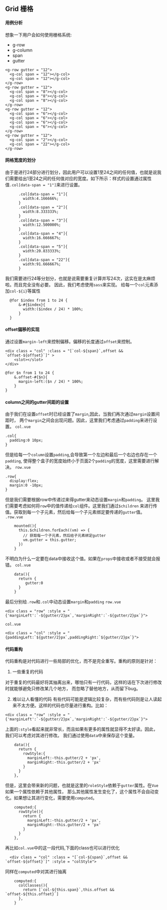 ## Grid 栅格

#### 用例分析

想象一下用户会如何使用栅格系统:
- g-row
- g-column
- span
- gutter
```
<g-row gutter = "12">
  <g-col span = "12"></g-col>
  <g-col span = "12"></g-col>
</g-row>
<g-row gutter = "12">
  <g-col span = "8"></g-col>
  <g-col span = "8"></g-col>
  <g-col span = "8"></g-col>
</g-row>
<g-row gutter = "12">
  <g-col span = "6"></g-col>
  <g-col span = "6"></g-col>
  <g-col span = "6"></g-col>
  <g-col span = "6"></g-col>
</g-row>
<g-row gutter = "12">
  <g-col span = "2"></g-col>
  <g-col span = "22"></g-col>
</g-row>
```
#### 网格宽度的划分

由于是进行24部分进行划分，因此用户可以设置1至24之间的任何值，也就是说我们需要给出1至24之间的任何值对应的宽度。如下所示：样式的设置通过属性值`.col[data-span = "1"]`来进行设置。
```
      .col[data-span = "1"]{
        width:4.166666%;
      }
      .col[data-span = "2"]{
        width:8.333333%;
      }
      .col[data-span = "3"]{
        width:12.500000%;
      }
      .col[data-span = "4"]{
        width:16.666667%;
      }
      .col[data-span = "5"]{
        width:20.833333%;
      }
      .col[data-span = "22"]{
        width:91.666667%;
      }
```
我们需要进行24等分划分，也就是说需要重复计算并写24次，这实在是太麻烦啦。而且完全没有必要。
因此，我们考虑使用`sass`来实现。
给每一个`col`元素添加`col-${i}`等属性
```
  @for $index from 1 to 24 {
      &-#{$index}{
        width:($index / 24) * 100%;
      }
  }
```

#### offset偏移的实现
通过设置`margin-left`来控制偏移。偏移的长度通过`offset`来控制。
```
<div class = "col" :class = "[`col-${span}`,offset && `offset-${offset}`]" >
    <slot></slot>
</div>

@for $n from 1 to 24 {
    &.offset-#{$n}{
      margin-left:($n / 24) * 100%;
    }
}
```

#### column之间的gutter间距的设置

由于我们在设置`offset`时已经设置了`margin`,因此，当我们再次通过`margin`设置间距时，
两个`margin`之间会出现问题。因此，这里我们考虑通过`padding`来进行设置。
`col.vue`
```
.col{
  padding:0 10px;
}
```
但是给每一个`column`设置`padding`,会导致第一个左边和最后一个右边也存在一个`padding`,
使得整个盒子的宽度始终小于页面2个`padding`的宽度，这里需要进行解决。
`row.vue`
```
.row{
  display:flex;
  margin:0 -10px;
}
```
但是我们需要根据row中传递过来得gutter来动态设置`margin`和`padding`。
这里我们需要考虑如何将`row`中的值传递给`col`组件。这里我们通过`$children`
来进行传值。获取到每一个子元素，然后给每一个子元素绑定要传递的`gutter`值。
`.row.vue`
```
    mounted(){
      this.$children.forEach((vm) => {
        // 获取每一个子元素，然后给子元素绑定gutter
        vm.gutter = this.gutter;
      })
    }
```
不明白为什么一定要在data中接收这个值。如果在`props`中接收或者不接受就会报错。
`col.vue`
```
    data(){
      return {
         gutter:0
      }
    }
```

最后分别给`.row`和`.col`中动态设置`margin`和`padding`
`row.vue `
```
<div class = "row" :style = "{'marginLeft':`-${gutter/2}px`,'marginRight':`-${gutter/2}px`}">
```
`col.vue`
```
<div class = "col" :style = "{paddingLeft:`${gutter/2}px`,paddingRight:`${gutter/2}px`}">
```

#### 代码重构
代码重构是对代码进行一些局部的优化，而不是完全重写。重构的原则是针对：
1. 一些重复的代码

对于重复的代码最好将其抽离出来，哪怕只有一行代码，这样的话在下次进行修改时就能够避免只修改某几个地方，
而忽略了替他地方，从而留下bug。

2. 难以让人看懂的代码
  有些代码可能是逻辑比较复杂，而有些代码则是让人读起来不太方便。这样的代码也尽量进行重构。比如：
```
<div class = "row" :style = "{'marginLeft':`-${gutter/2}px`,'marginRight':`-${gutter/2}px`}">
```
上面的`:style`看起来就非常长，而且如果有更多的属性就显得不太好读。因此，我们可以考虑对其进行修改。
我们通过使用`data`中来保存这个变量。
```
    data(){
      return {
        rowStyle:{
          marginLeft:-this.gutter/2 + 'px',
          marginRight:-this.gutter/2 + 'px'
        }
      }
    },
```
但是，这里会带来新的问题，也就是这里的`roleStyle`依赖于`gutter`属性。在`Vue`如果一个属性依赖于其他属性，
那么其他属性发生变化了，这个属性不会自动变化。如果想让其进行变化，需要使用`computed`。
```
    computed:{
      rowStyle(){
        return {
          marginLeft:-this.gutter/2 + 'px',
          marginRight:-this.gutter/2 + 'px'
        }
      }
    },

```

再比如`col.vue`中的这一段代码,下面的class也可以进行优化
```
  <div class = "col" :class = "[`col-${span}`,offset && `offset-${offset}`]" :style = "colStyle">
```
同样在`computed`中对其进行抽离
```
    computed:{
      colClasses(){
        return [`col-${this.span}`,this.offset && `offset-${this.offset}`]
      },
    }

```
